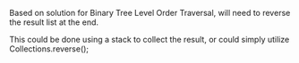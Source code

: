 
Based on solution for Binary Tree Level Order Traversal, will need to reverse the result list at the end.

This could be done using a stack to collect the result, or could simply utilize Collections.reverse();
